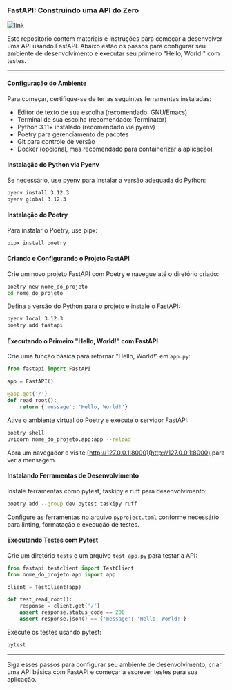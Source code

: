 ### FastAPI: Construindo uma API do Zero

![link](https://fastapidozero.dunossauro.com/01/)

Este repositório contém materiais e instruções para começar a desenvolver uma API usando FastAPI. Abaixo estão os passos para configurar seu ambiente de desenvolvimento e executar seu primeiro "Hello, World!" com testes.

---

#### Configuração do Ambiente

Para começar, certifique-se de ter as seguintes ferramentas instaladas:

- Editor de texto de sua escolha (recomendado: GNU/Emacs)
- Terminal de sua escolha (recomendado: Terminator)
- Python 3.11+ instalado (recomendado via pyenv)
- Poetry para gerenciamento de pacotes
- Git para controle de versão
- Docker (opcional, mas recomendado para containerizar a aplicação)

#### Instalação do Python via Pyenv

Se necessário, use pyenv para instalar a versão adequada do Python:

```bash
pyenv install 3.12.3
pyenv global 3.12.3
```

#### Instalação do Poetry

Para instalar o Poetry, use pipx:

```bash
pipx install poetry
```

#### Criando e Configurando o Projeto FastAPI

Crie um novo projeto FastAPI com Poetry e navegue até o diretório criado:

```bash
poetry new nome_do_projeto
cd nome_do_projeto
```

Defina a versão do Python para o projeto e instale o FastAPI:

```bash
pyenv local 3.12.3
poetry add fastapi
```

#### Executando o Primeiro "Hello, World!" com FastAPI

Crie uma função básica para retornar "Hello, World!" em `app.py`:

```python
from fastapi import FastAPI

app = FastAPI()

@app.get('/')
def read_root():
    return {'message': 'Hello, World!'}
```

Ative o ambiente virtual do Poetry e execute o servidor FastAPI:

```bash
poetry shell
uvicorn nome_do_projeto.app:app --reload
```

Abra um navegador e visite [http://127.0.0.1:8000](http://127.0.0.1:8000) para ver a mensagem.

#### Instalando Ferramentas de Desenvolvimento

Instale ferramentas como pytest, taskipy e ruff para desenvolvimento:

```bash
poetry add --group dev pytest taskipy ruff
```

Configure as ferramentas no arquivo `pyproject.toml` conforme necessário para linting, formatação e execução de testes.

#### Executando Testes com Pytest

Crie um diretório `tests` e um arquivo `test_app.py` para testar a API:

```python
from fastapi.testclient import TestClient
from nome_do_projeto.app import app

client = TestClient(app)

def test_read_root():
    response = client.get('/')
    assert response.status_code == 200
    assert response.json() == {'message': 'Hello, World!'}
```

Execute os testes usando pytest:

```bash
pytest
```

---

Siga esses passos para configurar seu ambiente de desenvolvimento, criar uma API básica com FastAPI e começar a escrever testes para sua aplicação.
